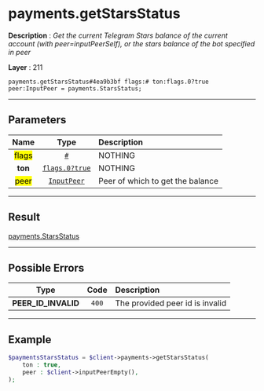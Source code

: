 # payments.getStarsStatus

**Description** : *Get the current Telegram Stars balance of the current account (with peer=inputPeerSelf), or the stars balance of the bot specified in peer*

**Layer** : 211

```tl
payments.getStarsStatus#4ea9b3bf flags:# ton:flags.0?true peer:InputPeer = payments.StarsStatus;
```

---

## Parameters

| Name | Type | Description |
| :---: | :---: | :--- |
| <mark>flags</mark> | [`#`](type/#) | NOTHING |
| **ton** | [`flags.0?true`](type/true) | NOTHING |
| <mark>peer</mark> | [`InputPeer`](type/InputPeer) | Peer of which to get the balance |

---

## Result

[payments.StarsStatus](type/payments.StarsStatus)

---

## Possible Errors

| Type | Code | Description |
| :---: | :---: | :--- |
| **PEER_ID_INVALID** | `400` | The provided peer id is invalid |

---

## Example

```php
$paymentsStarsStatus = $client->payments->getStarsStatus(
	ton : true,
	peer : $client->inputPeerEmpty(),
);
```